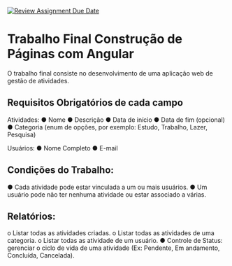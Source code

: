 [![Review Assignment Due Date](https://classroom.github.com/assets/deadline-readme-button-22041afd0340ce965d47ae6ef1cefeee28c7c493a6346c4f15d667ab976d596c.svg)](https://classroom.github.com/a/BJmkW5Ih)
# Trabalho Final Construção de Páginas com Angular

O trabalho final consiste no desenvolvimento de uma aplicação web de gestão
de atividades.

## Requisitos Obrigatórios de cada campo 
Atividades:
● Nome
● Descrição
● Data de início
● Data de fim (opcional)
● Categoria (enum de opções, por exemplo: Estudo, Trabalho, Lazer, Pesquisa)

Usuários:
● Nome Completo
● E-mail

## Condições do Trabalho:
● Cada atividade pode estar vinculada a um ou mais usuários.
● Um usuário pode não ter nenhuma atividade ou estar associado a várias.

## Relatórios:
o Listar todas as atividades criadas.
o Listar todas as atividades de uma categoria.
o Listar todas as atividade de um usuário.
● Controle de Status: gerenciar o ciclo de vida de uma atividade (Ex: Pendente,
Em andamento, Concluída, Cancelada).


